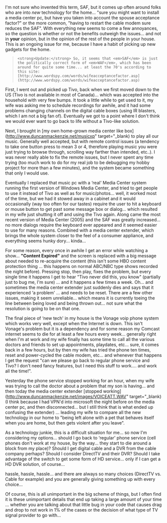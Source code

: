 I'm not sure who invented this term, SAF, but it comes up often around folks who are into _new_ technology for the home... "sure you might want to install a media center pc, but have you taken into account the spouse acceptance factor?" or the more common, "having to restart the cable modem sure reduces the SAF". With everything new seems to come a few annoyances, so the question is whether or not the benefits outweigh the issues... and not in **your** opinion, but in the opinion of the rest of the people in your house. This is an ongoing issue for me, because I have a habit of picking up new gadgets for the home.

<blockquote dir="ltr" style="MARGIN-RIGHT: 0px">

    <strong>Update:</strong> So, it seems that <em>SAF</em> is just the politically correct form of <em>WAF</em>, which has been around for quite some time... at least the 70's according to this site: [http://www.wordspy.com/words/wifeacceptancefactor.asp](http://www.wordspy.com/words/wifeacceptancefactor.asp)

</blockquote>

First, I went out and picked up Tivo, back when we first moved down to the US (Tivo is not available in most of Canada)... which was accepted into the household with very few bumps. It took a little while to get used to it, my wife was asking me to schedule recordings for awhile, and it had some problems changing channels on the digital cable boxes (using IR blasters, which I am not a big fan of). Eventually we got to a point where I don't think we would ever want to go back to life without a Tivo-like solution.

Next, I brought in [my own home-grown media center like box](http://www.duncanmackenzie.net/musicxp" target="_blank) to play all our music. Generally well accepted, but with remote control issues (a tendency to take one button press to mean 3 or 4, therefore playing music you were just trying to browse through, scrolling way farther than intended, etc..). I was never really able to fix the remote issues, but I never spent any time trying (too much work to do for my real job to be debugging my hobby project for more than a few minutes), and the system became something that only I would use.

Eventually I replaced that music pc with a &#8216;real' Media Center system running the first version of Windows Media Center, and tried to get people to use it instead of Tivo as well as for music/photos... well, it worked most of the time, but we had it stowed away in a cabinet and it would occasionally (way too often for our tastes) require the user to hit a keyboard or mouse button to get past some message box or dialog... which resulted in my wife just shutting it off and using the Tivo again. Along came the most recent version of Media Center (2005) and the SAF was greatly increased... no more dialogs require the keyboard ever appeared and it seemed easier to use for many reasons. Combined with a media center extender, which brings the whole system closer to the feel of a consumer appliance, and everything seems hunky dory... kinda...

For some reason, every once in awhile I get an error while watching a show... **"Content Expired"** and the screen is replaced with a big message about needed to re-acquire the content (this isn't some HBO content protection thing ... this happens on normal ABC/NBC type shows recorded the night before). Pressing stop, then play, fixes the problem, but every single time it happens I get to hear "Tivo never did this, you know" (partially just to bug me, I'm sure) ... and it happens a few times a week. Oh... and sometimes the media center extender just suddenly dies and says that it experienced &#8216;a problem' ... and needs to be reset. There are a few other issues, making it seem unreliable... which means it is currently toeing the line between being loved and being thrown out... not sure what the resolution is going to be on that one.

The final piece of &#8216;new tech' in my house is the Vonage voip phone system which works very well, except when the Internet is down. This isn't Vonage's problem but it is a dependency and for some reason my Comcast internet seems to die for at least a few hours every week... generally right when I'm at work and my wife finally has some time to call all the various doctors and friends to set up appointments, playdates, etc... sure, it comes back in a few hours, but by then my wife has tried the phone ten times, reset and power-cycled the cable modem, etc... and whenever that happens I get the request "can we please go back to regular phone service and Tivo? I don't need fancy features, but I need this stuff to work.... and work all the time!".

Yesterday the phone service stopped working for an hour, when my wife was trying to call the doctor about a problem that my son is having... and then today the media center extender [stopped working](http://www.duncanmackenzie.net/images/VOICEATT.WAV" target="_blank) (I think because I had VPN'd into microsoft the night before on the media center pc, and then disconnected... but I still think that is what ended up confusing the extender) ... leading my wife to compare all the new technology in our home to "being left alone with a pet that behaves itself when you are home, but then gets violent after you leave".

As a technology junkie, this is a difficult situation for me... so now I'm considering my options... should I go back to &#8216;regular' phone service (cell phones don't work at my house, by the way... they start to die around a block from my place)? Should I get digital cable and a DVR from the cable company perhaps? Should I consider DirectTV and their DVR? Should I take advantage of the switch to get some form of HD service... only if I can get a HD DVR solution, of course...

hassle, hassle, hassle... and there are always so many choices (DirectTV vs. Cable for example) and you are generally giving something up with every choice...

Of course, this is all unimportant in the big scheme of things, but I often find it is these unimportant details that end up taking a large amount of your time ... whether you are talking about that little bug in your code that causes drag and drop to not work in 1% of the cases or the decision of what type of TV signal provider to go with...
